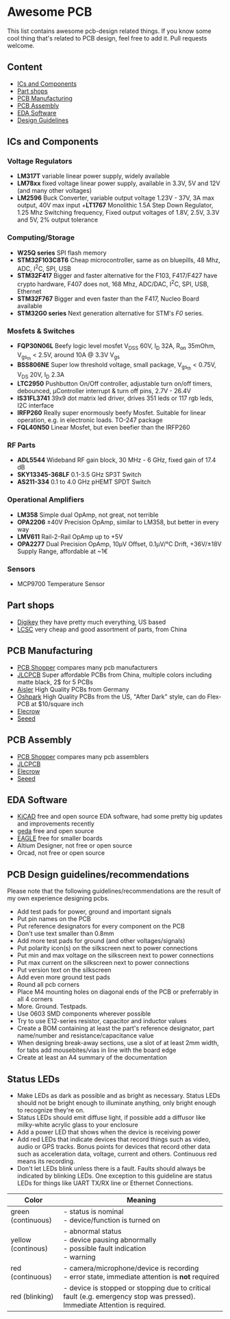 # Awesome PCB
This list contains awesome pcb-design related things.
If you know some cool thing that's related to PCB design, feel free to add it. Pull requests welcome.

## Content
- [ICs and Components](#components)
- [Part shops](#shops)
- [PCB Manufacturing](#manufacturing)
- [PCB Assembly](#assembly)
- [EDA Software](#software)
- [Design Guidelines](#guidelines)

## <a name="components"></a>ICs and Components
### <a name="components_voltage_regulators"></a>Voltage Regulators
- **LM317T** variable linear power supply, widely available
- **LM78xx** fixed voltage linear power supply, available in 3.3V, 5V and 12V (and many other voltages)
- **LM2596** Buck Converter, variable output voltage 1.23V - 37V, 3A max output, 40V max input
+**LT1767** Monolithic 1.5A Step Down Regulator, 1.25 Mhz Switching frequency, Fixed output voltages of 1.8V, 2.5V, 3.3V and 5V, 2% output tolerance

### <a name="components_computing_storing"></a>Computing/Storage
- **‎W25Q series** SPI flash memory
- **‎STM32F103C8T6** Cheap microcontroller, same as on bluepills, 48 Mhz, ADC, I<sup>2</sup>C, SPI, USB
- **STM32F417** Bigger and faster alternative for the F103, F417/F427 have crypto hardware, F407 does not, 168 Mhz, ADC/DAC, I<sup>2</sup>C, SPI, USB, Ethernet
- **STM32F767** Bigger and even faster than the F417, Nucleo Board available
- **STM32G0 series** Next generation alternative for STM's _F0_ series.

### <a name="components_mosfet"></a>Mosfets & Switches
- **‎FQP30N06L** Beefy logic level mosfet V<sub>DSS</sub> 60V, I<sub>D</sub> 32A, R<sub>on</sub> 35mOhm, V<sub>gs<sub>th</sub></sub> < 2.5V, around 10A @ 3.3V V<sub>gs</sub>
- **BSS806NE** Super low threshold voltage, small package, V<sub>gs<sub>th</sub></sub> < 0.75V, V<sub>DS</sub> 20V, I<sub>D</sub> 2.3A
- **LTC2950** Pushbutton On/Off controller, adjustable turn on/off timers, debounced, µController interrupt & turn off pins, 2.7V - 26.4V
- **IS31FL3741** 39x9 dot matrix led driver, drives 351 leds or 117 rgb leds, I2C interface
- **IRFP260** Really super enormously beefy Mosfet. Suitable for linear operation, e.g. in electronic loads. TO-247 package
- **FQL40N50** Linear Mosfet, but even beefier than the IRFP260

### <a name="components_mosfet"></a>RF Parts
- **ADL5544** Wideband RF gain block, 30 MHz - 6 GHz, fixed gain of 17.4 dB
- **SKY13345-368LF**  0.1-3.5 GHz SP3T Switch
- **AS211-334** 0.1 to 4.0 GHz pHEMT SPDT Switch

### <a name="components_opamp"></a>Operational Amplifiers
- **LM358** Simple dual OpAmp, not great, not terrible
- **OPA2206** ±40V Precision OpAmp, similar to LM358, but better in every way
- **LMV611** Rail-2-Rail OpAmp up to +5V
- **OPA2277** Dual Precision OpAmp, 10µV Offset, 0.1µV/°C Drift, +36V/±18V Supply Range, affordable at ~1€

### <a name="components_sensors"></a>Sensors
- MCP9700 Temperature Sensor

##  <a name="shops"></a>Part shops
- [Digikey](https://digikey.com) they have pretty much everything, US based
- [LCSC](https://lcsc.com) very cheap and good assortment of parts, from China

## <a name="manufacturing"></a>PCB Manufacturing
- [PCB Shopper](https://pcbshopper.com/) compares many pcb manufacturers
- [JLCPCB](https://jlcpcb.com/) Super affordable PCBs from China, multiple colors including matte black, 2$ for 5 PCBs
- [Aisler](https://aisler.net/) High Quality PCBs from Germany
- [Oshpark](https://oshpark.com/) High Quality PCBs from the US, "After Dark" style, can do Flex-PCB at $10/square inch
- [Elecrow](https://www.elecrow.com/services.html)
- [Seeed](https://www.seeedstudio.com/fusion.html)

## <a name="assembly"></a>PCB Assembly
- [PCB Shopper](https://pcbshopper.com/) compares many pcb assemblers
- [JLCPCB](https://jlcpcb.com/)
- [Elecrow](https://www.elecrow.com/services.html)
- [Seeed](https://www.seeedstudio.com/fusion.html)

## <a name="software"></a>EDA Software
- [KiCAD](http://kicad-pcb.org/) free and open source EDA software, had some pretty big updates and improvements recently
- [geda](http://pcb.geda-project.org/) free and open source
- [EAGLE](https://www.autodesk.de/products/eagle/free-download) free for smaller boards
- Altium Designer, not free or open source
- Orcad, not free or open source

## <a name="guidelines"></a>PCB Design guidelines/recommendations
Please note that the following guidelines/recommendations are the result of my own experience designing pcbs.
- Add test pads for power, ground and important signals
- Put pin names on the PCB
- Put reference designators for every component on the PCB
- Don't use text smaller than 0.8mm
- Add more test pads for ground (and other voltages/signals)
- Put polarity icon(s) on the silkscreen next to power connections
- Put min and max voltage on the silkscreen next to power connections
- Put max current on the silkscreen next to power connections
- Put version text on the silkscreen
- Add even more ground test pads
- Round all pcb corners
- Place M4 mounting holes on diagonal ends of the PCB or preferrably in all 4 corners
- More. Ground. Testpads.
- Use 0603 SMD components wherever possible
- Try to use E12-series resistor, capacitor and inductor values
- Create a BOM containing at least the part's reference designator, part name/number and resistance/capacitance value
- When designing break-away sections, use a slot of at least 2mm width, for tabs add mousebites/vias in line with the board edge
- Create at least an A4 summary of the documentation

## Status LEDs
- Make LEDs as dark as possible and as bright as necessary. Status LEDs should not be bright enough to illuminate anything, only bright enough to recognize they're on.
- Status LEDs should emit diffuse light, if possible add a diffusor like milky-white acrylic glass to your enclosure
- Add a power LED that shows when the device is receiving power
- Add red LEDs that indicate devices that record things such as video, audio or GPS tracks. Bonus points for devices that record other data such as acceleration data, voltage, current and others. Continuous red means its recording.
- Don't let LEDs blink unless there is a fault. Faults should always be indicated by blinking LEDs. One exception to this guideline are status LEDs for things like UART TX/RX line or Ethernet Connections.

|Color|Meaning|
|---|---|
|green (continuous)| - status is nominal<br>- device/function is turned on |
|yellow (continous)| - abnormal status<br>- device pausing abnormally<br>- possible fault indication<br>- warning|
|red (continuous)| - camera/microphone/device is recording<br>- error state, immediate attention is **not** required |
|red (blinking)| - device is stopped or stopping due to critical fault (e.g. emergency stop was pressed). Immediate Attention is required.|